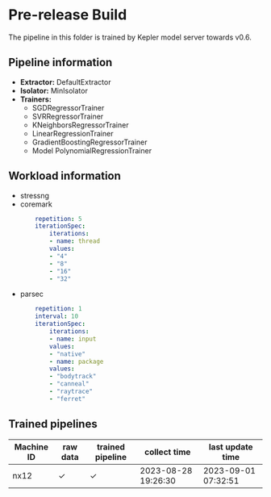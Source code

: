 # Pre-release Build

The pipeline in this folder is trained by Kepler model server towards v0.6.

## Pipeline information

- **Extractor:** DefaultExtractor
- **Isolator:** MinIsolator
- **Trainers:**
    - SGDRegressorTrainer
    - SVRRegressorTrainer
    - KNeighborsRegressorTrainer
    - LinearRegressionTrainer
    - GradientBoostingRegressorTrainer
    - Model PolynomialRegressionTrainer

## Workload information

- stressng
- coremark
    ```yaml
        repetition: 5
        iterationSpec:
            iterations:
            - name: thread
            values:
            - "4"
            - "8"
            - "16"
            - "32"
    ```
- parsec
    ```yaml
        repetition: 1
        interval: 10
        iterationSpec:
            iterations:
            - name: input
            values:
            - "native"
            - name: package
            values:
            - "bodytrack"
            - "canneal"
            - "raytrace"
            - "ferret"
    ```

## Trained pipelines

Machine ID|raw data|trained pipeline|collect time|last update time
---|---|---|---|---
nx12|&check;|&check;|2023-08-28 19:26:30|2023-09-01 07:32:51
